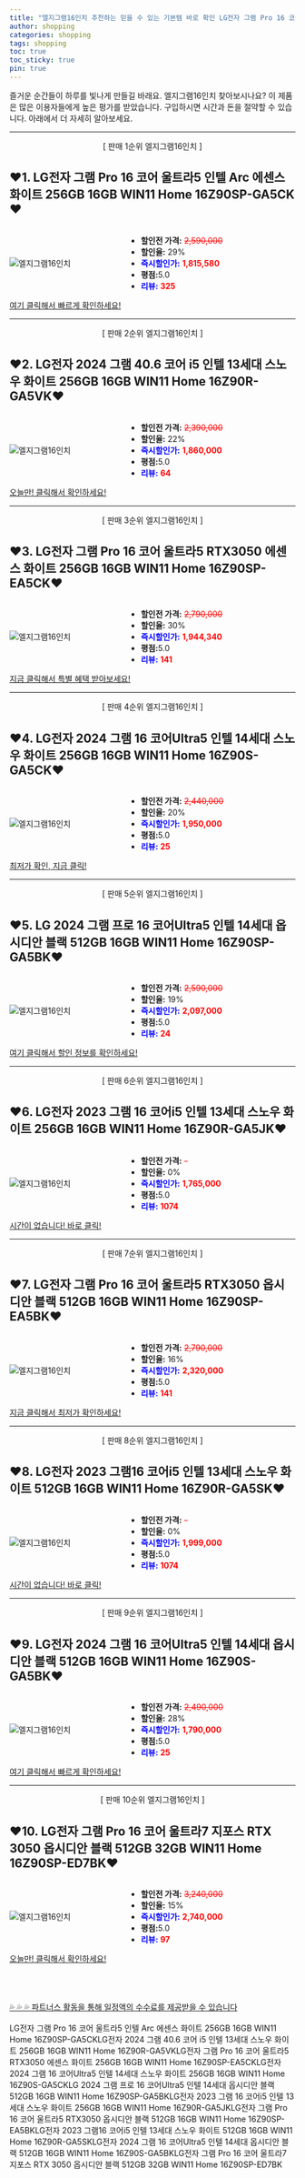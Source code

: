 ```yaml
---
title: "엘지그램16인치 추천하는 믿을 수 있는 기본템 바로 확인 LG전자 그램 Pro 16 코어"
author: shopping
categories: shopping
tags: shopping
toc: true
toc_sticky: true
pin: true
---
```

즐거운 순간들이 하루를 빛나게 만들길 바래요. 엘지그램16인치 찾아보시나요? 이 제품은 많은 이용자들에게 높은 평가를 받았습니다. 구입하시면 시간과 돈을 절약할 수 있습니다. 아래에서 더 자세히 알아보세요.

---
<p class="toplist" style="margin: 0 auto; display: block; width: fit-content;">[ 판매 1순위 엘지그램16인치 ]</p>

<h2><strong>❤️1. LG전자 그램 Pro 16 코어 울트라5 인텔 Arc 에센스 화이트 256GB 16GB WIN11 Home 16Z90SP-GA5CK❤️</strong></h2>

<div style="display: flex; align-items: center;">
    <div style="flex: 0.4;">
        <img src="https://thumbnail7.coupangcdn.com/thumbnails/remote/230x230ex/image/retail/images/3064283099453976-d8753de9-273b-4a7f-bbe7-27f05b82b057.jpg" alt="엘지그램16인치" style="max-width: 100%;">
    </div>
    <div style="flex: 0.6; margin-left: 10px;">
        <ul>
            <li><strong>할인전 가격:</strong> <del style="color: red;">2,590,000</del></li>
            <li><strong>할인율:</strong> 29%</li>
            <li><span style='color:blue'><strong>즉시할인가:</strong></span> <span style='color:red'><strong>1,815,580</strong></span></li>
            <li><strong>평점:</strong>5.0</li>
            <li><span style='color:blue'><strong>리뷰:</strong></span> <span style='color:red'><strong>325</strong></span></li>
        </ul>
    </div>
</div>
<div class="center">
    <a href="https://William4Davisa.github.io?lptag=AF9450613&subid=githubio&pageKey=7879510129&traceid=V0-153&itemId=21086817606&vendorItemId=88148892306" class="myButton">
        여기 클릭해서 빠르게 확인하세요!
    </a>
</div>


---
<p class="toplist" style="margin: 0 auto; display: block; width: fit-content;">[ 판매 2순위 엘지그램16인치 ]</p>

<h2><strong>❤️2. LG전자 2024 그램 40.6 코어 i5 인텔 13세대 스노우 화이트 256GB 16GB WIN11 Home 16Z90R-GA5VK❤️</strong></h2>

<div style="display: flex; align-items: center;">
    <div style="flex: 0.4;">
        <img src="https://thumbnail9.coupangcdn.com/thumbnails/remote/230x230ex/image/retail/images/1138632426592729-cc8e9b03-6f3d-4a56-b00e-76e863b21367.jpg" alt="엘지그램16인치" style="max-width: 100%;">
    </div>
    <div style="flex: 0.6; margin-left: 10px;">
        <ul>
            <li><strong>할인전 가격:</strong> <del style="color: red;">2,390,000</del></li>
            <li><strong>할인율:</strong> 22%</li>
            <li><span style='color:blue'><strong>즉시할인가:</strong></span> <span style='color:red'><strong>1,860,000</strong></span></li>
            <li><strong>평점:</strong>5.0</li>
            <li><span style='color:blue'><strong>리뷰:</strong></span> <span style='color:red'><strong>64</strong></span></li>
        </ul>
    </div>
</div>
<div class="center">
    <a href="https://William4Davisa.github.io?lptag=AF9450613&subid=githubio&pageKey=8052075526&traceid=V0-153&itemId=22585767365&vendorItemId=89627505539" class="myButton">
        오늘만! 클릭해서 확인하세요!
    </a>
</div>


---
<p class="toplist" style="margin: 0 auto; display: block; width: fit-content;">[ 판매 3순위 엘지그램16인치 ]</p>

<h2><strong>❤️3. LG전자 그램 Pro 16 코어 울트라5 RTX3050 에센스 화이트 256GB 16GB WIN11 Home 16Z90SP-EA5CK❤️</strong></h2>

<div style="display: flex; align-items: center;">
    <div style="flex: 0.4;">
        <img src="https://thumbnail8.coupangcdn.com/thumbnails/remote/230x230ex/image/retail/images/3305141399524644-a699e2d5-6ca2-44a4-83c6-5a37a5a2edd7.jpg" alt="엘지그램16인치" style="max-width: 100%;">
    </div>
    <div style="flex: 0.6; margin-left: 10px;">
        <ul>
            <li><strong>할인전 가격:</strong> <del style="color: red;">2,790,000</del></li>
            <li><strong>할인율:</strong> 30%</li>
            <li><span style='color:blue'><strong>즉시할인가:</strong></span> <span style='color:red'><strong>1,944,340</strong></span></li>
            <li><strong>평점:</strong>5.0</li>
            <li><span style='color:blue'><strong>리뷰:</strong></span> <span style='color:red'><strong>141</strong></span></li>
        </ul>
    </div>
</div>
<div class="center">
    <a href="https://William4Davisa.github.io?lptag=AF9450613&subid=githubio&pageKey=7879382566&traceid=V0-153&itemId=21086817609&vendorItemId=88148892313" class="myButton">
        지금 클릭해서 특별 혜택 받아보세요!
    </a>
</div>


---
<p class="toplist" style="margin: 0 auto; display: block; width: fit-content;">[ 판매 4순위 엘지그램16인치 ]</p>

<h2><strong>❤️4. LG전자 2024 그램 16 코어Ultra5 인텔 14세대 스노우 화이트 256GB 16GB WIN11 Home 16Z90S-GA5CK❤️</strong></h2>

<div style="display: flex; align-items: center;">
    <div style="flex: 0.4;">
        <img src="https://thumbnail6.coupangcdn.com/thumbnails/remote/230x230ex/image/retail/images/3301267765420136-93f3f79a-c139-4522-adaa-28d6ab0d1c6e.jpg" alt="엘지그램16인치" style="max-width: 100%;">
    </div>
    <div style="flex: 0.6; margin-left: 10px;">
        <ul>
            <li><strong>할인전 가격:</strong> <del style="color: red;">2,440,000</del></li>
            <li><strong>할인율:</strong> 20%</li>
            <li><span style='color:blue'><strong>즉시할인가:</strong></span> <span style='color:red'><strong>1,950,000</strong></span></li>
            <li><strong>평점:</strong>5.0</li>
            <li><span style='color:blue'><strong>리뷰:</strong></span> <span style='color:red'><strong>25</strong></span></li>
        </ul>
    </div>
</div>
<div class="center">
    <a href="https://William4Davisa.github.io?lptag=AF9450613&subid=githubio&pageKey=8052075746&traceid=V0-153&itemId=22585768106&vendorItemId=89627506158" class="myButton">
        최저가 확인, 지금 클릭!
    </a>
</div>


---
<p class="toplist" style="margin: 0 auto; display: block; width: fit-content;">[ 판매 5순위 엘지그램16인치 ]</p>

<h2><strong>❤️5. LG 2024 그램 프로 16 코어Ultra5 인텔 14세대 옵시디안 블랙 512GB 16GB WIN11 Home 16Z90SP-GA5BK❤️</strong></h2>

<div style="display: flex; align-items: center;">
    <div style="flex: 0.4;">
        <img src="https://thumbnail10.coupangcdn.com/thumbnails/remote/230x230ex/image/retail/images/800515233535682-376d9298-c369-48d6-a3bc-fd33365ab232.jpg" alt="엘지그램16인치" style="max-width: 100%;">
    </div>
    <div style="flex: 0.6; margin-left: 10px;">
        <ul>
            <li><strong>할인전 가격:</strong> <del style="color: red;">2,590,000</del></li>
            <li><strong>할인율:</strong> 19%</li>
            <li><span style='color:blue'><strong>즉시할인가:</strong></span> <span style='color:red'><strong>2,097,000</strong></span></li>
            <li><strong>평점:</strong>5.0</li>
            <li><span style='color:blue'><strong>리뷰:</strong></span> <span style='color:red'><strong>24</strong></span></li>
        </ul>
    </div>
</div>
<div class="center">
    <a href="https://William4Davisa.github.io?lptag=AF9450613&subid=githubio&pageKey=8090337815&traceid=V0-153&itemId=22847534928&vendorItemId=89882226561" class="myButton">
        여기 클릭해서 할인 정보를 확인하세요!
    </a>
</div>


---
<p class="toplist" style="margin: 0 auto; display: block; width: fit-content;">[ 판매 6순위 엘지그램16인치 ]</p>

<h2><strong>❤️6. LG전자 2023 그램 16 코어i5 인텔 13세대 스노우 화이트 256GB 16GB WIN11 Home 16Z90R-GA5JK❤️</strong></h2>

<div style="display: flex; align-items: center;">
    <div style="flex: 0.4;">
        <img src="https://thumbnail7.coupangcdn.com/thumbnails/remote/230x230ex/image/retail/images/3302786508804344-a6594441-5337-41c3-873d-cd41fa69c154.jpg" alt="엘지그램16인치" style="max-width: 100%;">
    </div>
    <div style="flex: 0.6; margin-left: 10px;">
        <ul>
            <li><strong>할인전 가격:</strong> <del style="color: red;">-</del></li>
            <li><strong>할인율:</strong> 0%</li>
            <li><span style='color:blue'><strong>즉시할인가:</strong></span> <span style='color:red'><strong>1,765,000</strong></span></li>
            <li><strong>평점:</strong>5.0</li>
            <li><span style='color:blue'><strong>리뷰:</strong></span> <span style='color:red'><strong>1074</strong></span></li>
        </ul>
    </div>
</div>
<div class="center">
    <a href="https://William4Davisa.github.io?lptag=AF9450613&subid=githubio&pageKey=7389889714&traceid=V0-153&itemId=19063590803&vendorItemId=86186454837" class="myButton">
        시간이 없습니다! 바로 클릭!
    </a>
</div>


---
<p class="toplist" style="margin: 0 auto; display: block; width: fit-content;">[ 판매 7순위 엘지그램16인치 ]</p>

<h2><strong>❤️7. LG전자 그램 Pro 16 코어 울트라5 RTX3050 옵시디안 블랙 512GB 16GB WIN11 Home 16Z90SP-EA5BK❤️</strong></h2>

<div style="display: flex; align-items: center;">
    <div style="flex: 0.4;">
        <img src="https://thumbnail8.coupangcdn.com/thumbnails/remote/230x230ex/image/retail/images/3302587533903165-5d7ab734-9643-496c-b1b4-b74c785f02a3.jpg" alt="엘지그램16인치" style="max-width: 100%;">
    </div>
    <div style="flex: 0.6; margin-left: 10px;">
        <ul>
            <li><strong>할인전 가격:</strong> <del style="color: red;">2,790,000</del></li>
            <li><strong>할인율:</strong> 16%</li>
            <li><span style='color:blue'><strong>즉시할인가:</strong></span> <span style='color:red'><strong>2,320,000</strong></span></li>
            <li><strong>평점:</strong>5.0</li>
            <li><span style='color:blue'><strong>리뷰:</strong></span> <span style='color:red'><strong>141</strong></span></li>
        </ul>
    </div>
</div>
<div class="center">
    <a href="https://William4Davisa.github.io?lptag=AF9450613&subid=githubio&pageKey=7879382566&traceid=V0-153&itemId=21086817604&vendorItemId=88148892280" class="myButton">
        지금 클릭해서 최저가 확인하세요!
    </a>
</div>


---
<p class="toplist" style="margin: 0 auto; display: block; width: fit-content;">[ 판매 8순위 엘지그램16인치 ]</p>

<h2><strong>❤️8. LG전자 2023 그램16 코어i5 인텔 13세대 스노우 화이트 512GB 16GB WIN11 Home 16Z90R-GA5SK❤️</strong></h2>

<div style="display: flex; align-items: center;">
    <div style="flex: 0.4;">
        <img src="https://thumbnail7.coupangcdn.com/thumbnails/remote/230x230ex/image/vendor_inventory/3632/682aff0f41cf12b040536ee730bb2b1413450ee21f9112e528b1ea636b88.jpg" alt="엘지그램16인치" style="max-width: 100%;">
    </div>
    <div style="flex: 0.6; margin-left: 10px;">
        <ul>
            <li><strong>할인전 가격:</strong> <del style="color: red;">-</del></li>
            <li><strong>할인율:</strong> 0%</li>
            <li><span style='color:blue'><strong>즉시할인가:</strong></span> <span style='color:red'><strong>1,999,000</strong></span></li>
            <li><strong>평점:</strong>5.0</li>
            <li><span style='color:blue'><strong>리뷰:</strong></span> <span style='color:red'><strong>1074</strong></span></li>
        </ul>
    </div>
</div>
<div class="center">
    <a href="https://William4Davisa.github.io?lptag=AF9450613&subid=githubio&pageKey=7389889714&traceid=V0-153&itemId=22166425632&vendorItemId=89594306195" class="myButton">
        시간이 없습니다! 바로 클릭!
    </a>
</div>


---
<p class="toplist" style="margin: 0 auto; display: block; width: fit-content;">[ 판매 9순위 엘지그램16인치 ]</p>

<h2><strong>❤️9. LG전자 2024 그램 16 코어Ultra5 인텔 14세대 옵시디안 블랙 512GB 16GB WIN11 Home 16Z90S-GA5BK❤️</strong></h2>

<div style="display: flex; align-items: center;">
    <div style="flex: 0.4;">
        <img src="https://thumbnail10.coupangcdn.com/thumbnails/remote/230x230ex/image/retail/images/3298774595683192-d06148c1-672a-40cc-8c1d-7feeb44057b1.jpg" alt="엘지그램16인치" style="max-width: 100%;">
    </div>
    <div style="flex: 0.6; margin-left: 10px;">
        <ul>
            <li><strong>할인전 가격:</strong> <del style="color: red;">2,490,000</del></li>
            <li><strong>할인율:</strong> 28%</li>
            <li><span style='color:blue'><strong>즉시할인가:</strong></span> <span style='color:red'><strong>1,790,000</strong></span></li>
            <li><strong>평점:</strong>5.0</li>
            <li><span style='color:blue'><strong>리뷰:</strong></span> <span style='color:red'><strong>25</strong></span></li>
        </ul>
    </div>
</div>
<div class="center">
    <a href="https://William4Davisa.github.io?lptag=AF9450613&subid=githubio&pageKey=8052075746&traceid=V0-153&itemId=22585768108&vendorItemId=89627506163" class="myButton">
        여기 클릭해서 빠르게 확인하세요!
    </a>
</div>


---
<p class="toplist" style="margin: 0 auto; display: block; width: fit-content;">[ 판매 10순위 엘지그램16인치 ]</p>

<h2><strong>❤️10. LG전자 그램 Pro 16 코어 울트라7 지포스 RTX 3050 옵시디안 블랙 512GB 32GB WIN11 Home 16Z90SP-ED7BK❤️</strong></h2>

<div style="display: flex; align-items: center;">
    <div style="flex: 0.4;">
        <img src="https://thumbnail7.coupangcdn.com/thumbnails/remote/230x230ex/image/retail/images/3301646909716170-68d0cf83-857c-41fa-b14b-aa036b86da2a.jpg" alt="엘지그램16인치" style="max-width: 100%;">
    </div>
    <div style="flex: 0.6; margin-left: 10px;">
        <ul>
            <li><strong>할인전 가격:</strong> <del style="color: red;">3,240,000</del></li>
            <li><strong>할인율:</strong> 15%</li>
            <li><span style='color:blue'><strong>즉시할인가:</strong></span> <span style='color:red'><strong>2,740,000</strong></span></li>
            <li><strong>평점:</strong>5.0</li>
            <li><span style='color:blue'><strong>리뷰:</strong></span> <span style='color:red'><strong>97</strong></span></li>
        </ul>
    </div>
</div>
<div class="center">
    <a href="https://William4Davisa.github.io?lptag=AF9450613&subid=githubio&pageKey=7792795337&traceid=V0-153&itemId=21086817522&vendorItemId=88148892197" class="myButton">
        오늘만! 클릭해서 확인하세요!
    </a>
</div>

<br><br><br>[💦 💦 💦 파트너스 활동을 통해 일정액의 수수료를 제공받을 수 있습니다](https://link.coupang.com/a/bcpT2c)<br><br>LG전자 그램 Pro 16 코어 울트라5 인텔 Arc 에센스 화이트 256GB 16GB WIN11 Home 16Z90SP-GA5CKLG전자 2024 그램 40.6 코어 i5 인텔 13세대 스노우 화이트 256GB 16GB WIN11 Home 16Z90R-GA5VKLG전자 그램 Pro 16 코어 울트라5 RTX3050 에센스 화이트 256GB 16GB WIN11 Home 16Z90SP-EA5CKLG전자 2024 그램 16 코어Ultra5 인텔 14세대 스노우 화이트 256GB 16GB WIN11 Home 16Z90S-GA5CKLG 2024 그램 프로 16 코어Ultra5 인텔 14세대 옵시디안 블랙 512GB 16GB WIN11 Home 16Z90SP-GA5BKLG전자 2023 그램 16 코어i5 인텔 13세대 스노우 화이트 256GB 16GB WIN11 Home 16Z90R-GA5JKLG전자 그램 Pro 16 코어 울트라5 RTX3050 옵시디안 블랙 512GB 16GB WIN11 Home 16Z90SP-EA5BKLG전자 2023 그램16 코어i5 인텔 13세대 스노우 화이트 512GB 16GB WIN11 Home 16Z90R-GA5SKLG전자 2024 그램 16 코어Ultra5 인텔 14세대 옵시디안 블랙 512GB 16GB WIN11 Home 16Z90S-GA5BKLG전자 그램 Pro 16 코어 울트라7 지포스 RTX 3050 옵시디안 블랙 512GB 32GB WIN11 Home 16Z90SP-ED7BK